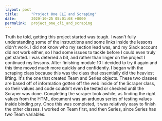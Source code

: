 ```yaml
---
layout: post
title:      "Project One CLI and Scraping"
date:       2020-10-25 05:01:08 +0000
permalink:  project_one_cli_and_scraping
---
```



Truth be told, getting this project started was tough. I wasn't fully understanding some of the instructions and some links inside the lessons didn't work. I did not know who my section lead was, and my Slack account did not work either, so I had some issues to tackle before I could even truly get started. I was deterred a bit, and rather than linger on the project I continued my lessons. After finishing module 10 I decided to try it again and this time moved much more quickly and confidently. I began with the scraping class because this was the class that essentially did the heaviest lifting. It's the one that created Team and Series objects. These two classes are based off of information gotten off the web inside of the Scraper class, so their values and code couldn't even be tested or checked until the Scraper was done. Completing the scraper took awhile, as finding the right values from the HTML document was an arduous series of testing values inside binding.pry. Once this was completed, it was relatively easy to finish the other classes. I worked on Team first, and then Series, since Series has two Team variables. 

